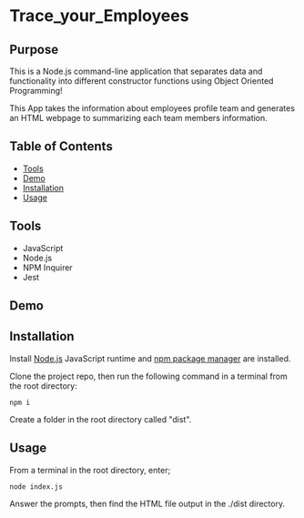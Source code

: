 # Trace_your_Employees
## Purpose
This is a Node.js command-line application that separates data and functionality into different constructor functions using Object Oriented Programming! 

This App takes the information about employees profile team and generates an HTML webpage to summarizing each team members information.

## Table of Contents
- [Tools](#tools)
- [Demo](#demo)
- [Installation](#installation)
- [Usage](#usage)

## Tools
* JavaScript
* Node.js
* NPM Inquirer
* Jest

## Demo



## Installation

Install [Node.js](https://nodejs.org/en/) JavaScript runtime and [npm package manager](https://www.npmjs.com/) are installed.

Clone the project repo, then run the following command in a terminal from the root directory:
```
npm i
```
Create a folder in the root directory called "dist".

## Usage

From a terminal in the root directory, enter;
```
node index.js
```
Answer the prompts, then find the HTML file output in the ./dist directory.


